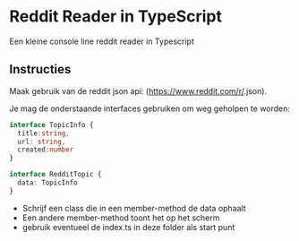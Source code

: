 # Reddit Reader in TypeScript

Een kleine console line reddit reader in Typescript

## Instructies
Maak gebruik van de reddit json api: (https://www.reddit.com/r/<subreddit>.json).

Je mag de onderstaande interfaces gebruiken om weg geholpen te worden:
```ts
interface TopicInfo {
  title:string,
  url: string,
  created:number
}

interface RedditTopic {
  data: TopicInfo
}
```

* Schrijf een class die in een member-method de data ophaalt
* Een andere member-method toont het op het scherm
* gebruik eventueel de index.ts in deze folder als start punt
